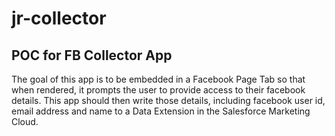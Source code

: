 # jr-collector
POC for FB Collector App
---
The goal of this app is to be embedded in a Facebook Page Tab so that when rendered, it prompts
the user to provide access to their facebook details. This app should then write those details, 
including facebook user id, email address and name to a Data Extension in the Salesforce Marketing Cloud.
